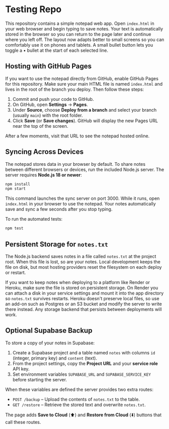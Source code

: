 # Testing Repo

This repository contains a simple notepad web app. Open `index.html` in your web browser and begin typing to save notes. Your text is automatically stored in the browser so you can return to the page later and continue where you left off. The layout now adapts better to small screens so you can comfortably use it on phones and tablets. A small bullet button lets you toggle a • bullet at the start of each selected line.

## Hosting with GitHub Pages

If you want to use the notepad directly from GitHub, enable GitHub Pages for this repository. Make sure your main HTML file is named `index.html` and lives in the root of the branch you deploy. Then follow these steps:

1. Commit and push your code to GitHub.
2. On GitHub, open **Settings** → **Pages**.
3. Under **Source**, choose **Deploy from a branch** and select your branch (usually `main`) with the root folder.
4. Click **Save** (or **Save changes**). GitHub will display the new Pages URL near the top of the screen.

After a few moments, visit that URL to see the notepad hosted online.

## Syncing Across Devices

The notepad stores data in your browser by default. To share notes between different browsers or devices, run the included Node.js server. The server requires **Node.js 18 or newer**:

```bash
npm install
npm start
```

This command launches the sync server on port 3000. While it runs, open `index.html` in your browser to use the notepad. Your notes automatically save and sync a few seconds after you stop typing.

To run the automated tests:

```bash
npm test
```

## Persistent Storage for `notes.txt`

The Node.js backend saves notes in a file called `notes.txt` at the project root. When this file is lost, so are your notes. Local development keeps the file on disk, but most hosting providers reset the filesystem on each deploy or restart.

If you want to keep notes when deploying to a platform like Render or Heroku, make sure the file is stored on persistent storage. On Render you can attach a disk in your service settings and mount it into the app directory so `notes.txt` survives restarts. Heroku doesn't preserve local files, so use an add-on such as Postgres or an S3 bucket and modify the server to write there instead. Any storage backend that persists between deployments will work.

## Optional Supabase Backup

To store a copy of your notes in Supabase:

1. Create a Supabase project and a table named `notes` with columns
   `id` (integer, primary key) and `content` (text).
2. From the project settings, copy the **Project URL** and your
   **service role** API key.
3. Set environment variables `SUPABASE_URL` and `SUPABASE_SERVICE_KEY`
   before starting the server.

When these variables are defined the server provides two extra routes:

- `POST /backup` – Upload the contents of `notes.txt` to the table.
- `GET /restore` – Retrieve the stored text and overwrite `notes.txt`.

The page adds **Save to Cloud** (⬆️) and **Restore from Cloud** (⬇️)
buttons that call these routes.
